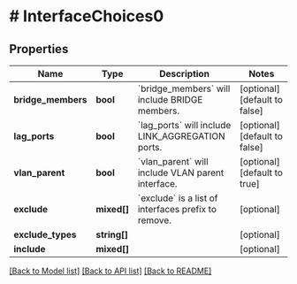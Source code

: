 # # InterfaceChoices0

## Properties

Name | Type | Description | Notes
------------ | ------------- | ------------- | -------------
**bridge_members** | **bool** | &#x60;bridge_members&#x60; will include BRIDGE members. | [optional] [default to false]
**lag_ports** | **bool** | &#x60;lag_ports&#x60; will include LINK_AGGREGATION ports. | [optional] [default to false]
**vlan_parent** | **bool** | &#x60;vlan_parent&#x60; will include VLAN parent interface. | [optional] [default to true]
**exclude** | **mixed[]** | &#x60;exclude&#x60; is a list of interfaces prefix to remove. | [optional]
**exclude_types** | **string[]** |  | [optional]
**include** | **mixed[]** |  | [optional]

[[Back to Model list]](../../README.md#models) [[Back to API list]](../../README.md#endpoints) [[Back to README]](../../README.md)

